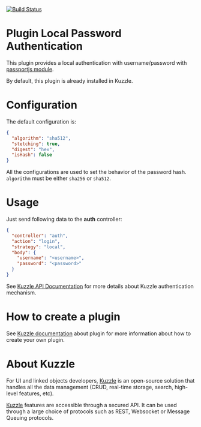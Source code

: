 [![Build Status](https://travis-ci.org/kuzzleio/kuzzle-plugin-auth-passport-local.svg?branch=master)](https://travis-ci.org/kuzzleio/kuzzle-plugin-auth-passport-local)

# Plugin Local Password Authentication

This plugin provides a local authentication with username/password with [passportjs module](http://passportjs.org/docs/username-password).

By default, this plugin is already installed in Kuzzle.

# Configuration

The default configuration is:

```json
{
  "algorithm": "sha512",
  "stetching": true,
  "digest": "hex",
  "isHash": false
}
```

All the configurations are used to set the behavior of the password hash. `algorithm` must be either `sha256` or `sha512`.

# Usage

Just send following data to the **auth** controller:

```json
{
  "controller": "auth",
  "action": "login",
  "strategy": "local",
  "body": {
    "username": "<username>",
    "password": "<password>"
  }
}
```

See [Kuzzle API Documentation](http://docs.kuzzle.io/api-documentation/controller-auth/) for more details about Kuzzle authentication mechanism.

# How to create a plugin

See [Kuzzle documentation](http://docs.kuzzle.io/plugins-reference/) about plugin for more information about how to create your own plugin.

# About Kuzzle

For UI and linked objects developers, [Kuzzle](https://github.com/kuzzleio/kuzzle) is an open-source solution that handles all the data management
(CRUD, real-time storage, search, high-level features, etc).

[Kuzzle](https://github.com/kuzzleio/kuzzle) features are accessible through a secured API. It can be used through a large choice of protocols such as REST, Websocket or Message Queuing protocols.
